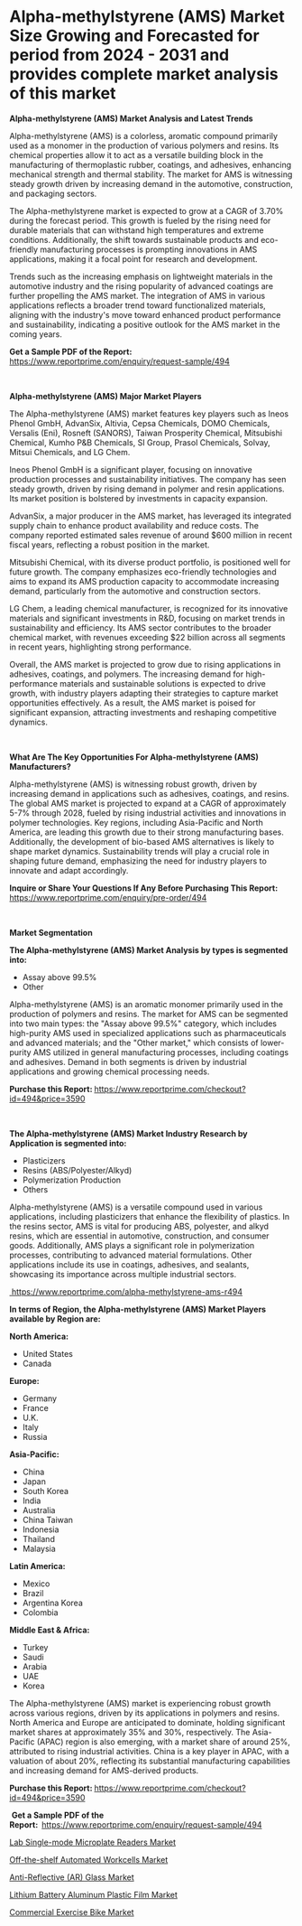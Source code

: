 <p><h1>Alpha-methylstyrene (AMS) Market Size Growing and Forecasted for period from 2024 - 2031 and provides complete market analysis of this market</h1></p><p><strong>Alpha-methylstyrene (AMS) Market Analysis and Latest Trends</strong></p>
<p><p>Alpha-methylstyrene (AMS) is a colorless, aromatic compound primarily used as a monomer in the production of various polymers and resins. Its chemical properties allow it to act as a versatile building block in the manufacturing of thermoplastic rubber, coatings, and adhesives, enhancing mechanical strength and thermal stability. The market for AMS is witnessing steady growth driven by increasing demand in the automotive, construction, and packaging sectors.</p><p>The Alpha-methylstyrene market is expected to grow at a CAGR of 3.70% during the forecast period. This growth is fueled by the rising need for durable materials that can withstand high temperatures and extreme conditions. Additionally, the shift towards sustainable products and eco-friendly manufacturing processes is prompting innovations in AMS applications, making it a focal point for research and development.</p><p>Trends such as the increasing emphasis on lightweight materials in the automotive industry and the rising popularity of advanced coatings are further propelling the AMS market. The integration of AMS in various applications reflects a broader trend toward functionalized materials, aligning with the industry's move toward enhanced product performance and sustainability, indicating a positive outlook for the AMS market in the coming years.</p></p>
<p><strong>Get a Sample PDF of the Report:&nbsp;</strong> <a href="https://www.reportprime.com/enquiry/request-sample/494">https://www.reportprime.com/enquiry/request-sample/494</a></p>
<p>&nbsp;</p>
<p><strong>Alpha-methylstyrene (AMS) Major Market Players</strong></p>
<p><p>The Alpha-methylstyrene (AMS) market features key players such as Ineos Phenol GmbH, AdvanSix, Altivia, Cepsa Chemicals, DOMO Chemicals, Versalis (Eni), Rosneft (SANORS), Taiwan Prosperity Chemical, Mitsubishi Chemical, Kumho P&B Chemicals, SI Group, Prasol Chemicals, Solvay, Mitsui Chemicals, and LG Chem.</p><p>Ineos Phenol GmbH is a significant player, focusing on innovative production processes and sustainability initiatives. The company has seen steady growth, driven by rising demand in polymer and resin applications. Its market position is bolstered by investments in capacity expansion.</p><p>AdvanSix, a major producer in the AMS market, has leveraged its integrated supply chain to enhance product availability and reduce costs. The company reported estimated sales revenue of around $600 million in recent fiscal years, reflecting a robust position in the market.</p><p>Mitsubishi Chemical, with its diverse product portfolio, is positioned well for future growth. The company emphasizes eco-friendly technologies and aims to expand its AMS production capacity to accommodate increasing demand, particularly from the automotive and construction sectors.</p><p>LG Chem, a leading chemical manufacturer, is recognized for its innovative materials and significant investments in R&D, focusing on market trends in sustainability and efficiency. Its AMS sector contributes to the broader chemical market, with revenues exceeding $22 billion across all segments in recent years, highlighting strong performance.</p><p>Overall, the AMS market is projected to grow due to rising applications in adhesives, coatings, and polymers. The increasing demand for high-performance materials and sustainable solutions is expected to drive growth, with industry players adapting their strategies to capture market opportunities effectively. As a result, the AMS market is poised for significant expansion, attracting investments and reshaping competitive dynamics.</p></p>
<p>&nbsp;</p>
<p><strong>What Are The Key Opportunities For Alpha-methylstyrene (AMS) Manufacturers?</strong></p>
<p><p>Alpha-methylstyrene (AMS) is witnessing robust growth, driven by increasing demand in applications such as adhesives, coatings, and resins. The global AMS market is projected to expand at a CAGR of approximately 5-7% through 2028, fueled by rising industrial activities and innovations in polymer technologies. Key regions, including Asia-Pacific and North America, are leading this growth due to their strong manufacturing bases. Additionally, the development of bio-based AMS alternatives is likely to shape market dynamics. Sustainability trends will play a crucial role in shaping future demand, emphasizing the need for industry players to innovate and adapt accordingly.</p></p>
<p><strong>Inquire or Share Your Questions If Any Before Purchasing This Report:</strong> <a href="https://www.reportprime.com/enquiry/pre-order/494">https://www.reportprime.com/enquiry/pre-order/494</a></p>
<p>&nbsp;</p>
<p><strong>Market Segmentation</strong></p>
<p><strong>The Alpha-methylstyrene (AMS) Market Analysis by types is segmented into:</strong></p>
<p><ul><li>Assay above 99.5%</li><li>Other</li></ul></p>
<p><p>Alpha-methylstyrene (AMS) is an aromatic monomer primarily used in the production of polymers and resins. The market for AMS can be segmented into two main types: the "Assay above 99.5%" category, which includes high-purity AMS used in specialized applications such as pharmaceuticals and advanced materials; and the "Other market," which consists of lower-purity AMS utilized in general manufacturing processes, including coatings and adhesives. Demand in both segments is driven by industrial applications and growing chemical processing needs.</p></p>
<p><strong>Purchase this Report:&nbsp;</strong><a href="https://www.reportprime.com/checkout?id=494&price=3590">https://www.reportprime.com/checkout?id=494&price=3590</a></p>
<p>&nbsp;</p>
<p><strong>The Alpha-methylstyrene (AMS) Market Industry Research by Application is segmented into:</strong></p>
<p><ul><li>Plasticizers</li><li>Resins (ABS/Polyester/Alkyd)</li><li>Polymerization Production</li><li>Others</li></ul></p>
<p><p>Alpha-methylstyrene (AMS) is a versatile compound used in various applications, including plasticizers that enhance the flexibility of plastics. In the resins sector, AMS is vital for producing ABS, polyester, and alkyd resins, which are essential in automotive, construction, and consumer goods. Additionally, AMS plays a significant role in polymerization processes, contributing to advanced material formulations. Other applications include its use in coatings, adhesives, and sealants, showcasing its importance across multiple industrial sectors.</p></p>
<p><a href="https://www.reportprime.com/alpha-methylstyrene-ams-r494">&nbsp;https://www.reportprime.com/alpha-methylstyrene-ams-r494</a></p>
<p><strong>In terms of Region, the Alpha-methylstyrene (AMS) Market Players available by Region are:</strong></p>
<p>
    <p> <strong> North America: </strong>
        <ul>
            <li>United States</li>
            <li>Canada</li>
        </ul>
        </p> 
    <p> <strong> Europe: </strong>
        <ul>
            <li>Germany</li>
            <li>France</li>
            <li>U.K.</li>
            <li>Italy</li>
            <li>Russia</li>
        </ul>
        </p> 
    <p> <strong> Asia-Pacific: </strong>
        <ul>
            <li>China</li>
            <li>Japan</li>
            <li>South Korea</li>
            <li>India</li>
            <li>Australia</li>
            <li>China Taiwan</li>
            <li>Indonesia</li>
            <li>Thailand</li>
            <li>Malaysia</li>
        </ul>
        </p> 
    <p> <strong> Latin America: </strong>
        <ul>
            <li>Mexico</li>
            <li>Brazil</li>
            <li>Argentina Korea</li>
            <li>Colombia</li>
        </ul>
        </p> 
    <p> <strong> Middle East & Africa: </strong>
        <ul>
            <li>Turkey</li>
            <li>Saudi</li>
            <li>Arabia</li>
            <li>UAE</li>
            <li>Korea</li>
        </ul>
    </p>
    </p>
<p><p>The Alpha-methylstyrene (AMS) market is experiencing robust growth across various regions, driven by its applications in polymers and resins. North America and Europe are anticipated to dominate, holding significant market shares at approximately 35% and 30%, respectively. The Asia-Pacific (APAC) region is also emerging, with a market share of around 25%, attributed to rising industrial activities. China is a key player in APAC, with a valuation of about 20%, reflecting its substantial manufacturing capabilities and increasing demand for AMS-derived products.</p></p>
<p><strong>Purchase this Report: </strong><a href="https://www.reportprime.com/checkout?id=494&price=3590">https://www.reportprime.com/checkout?id=494&price=3590</a></p>
<p>&nbsp;<strong>Get a Sample PDF of the Report:&nbsp;&nbsp;</strong><a href="https://www.reportprime.com/enquiry/request-sample/494">https://www.reportprime.com/enquiry/request-sample/494</a></p>
<p><strong></strong></p>
<p><p><a href="https://issuu.com/reportprime-2/docs/lab-single-mode-microplate-readers-_7ad0008a6d1f42">Lab Single-mode Microplate Readers Market</a></p><p><a href="https://issuu.com/reportprime-2/docs/off-the-shelf-automated-workcells-m_5944f0d8069269">Off-the-shelf Automated Workcells Market</a></p><p><a href="https://www.linkedin.com/pulse/global-perspectives-anti-reflective-ar-glass-market-trends-af5lf?trackingId=QCJKgbBWTuWbt2CVzKmiaw%3D%3D">Anti-Reflective (AR) Glass Market</a></p><p><a href="https://github.com/ashepherd82/Market-Research-Report-List-6/blob/main/lithium-battery-aluminum-plastic-film-market.md">Lithium Battery Aluminum Plastic Film Market</a></p><p><a href="https://medium.com/@daveblock38/commercial-exercise-bike-market-trends-and-market-growth-outlook-2024-2031-0c44ea5f3fdc">Commercial Exercise Bike Market</a></p></p>